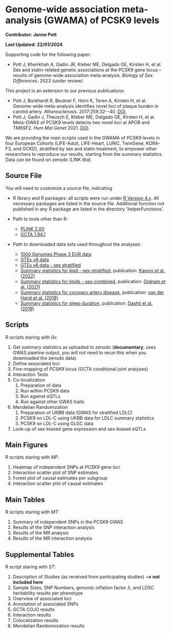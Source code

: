 # Genome-wide association meta-analysis (GWAMA) of PCSK9 levels

**Contributor: Janne Pott**

**Last Updated: 22/01/2024**

Supporting code for the following paper:

-   Pott J, Kheirkhah A, Gadin JR, Kleber ME, Delgado GE, Kirsten H, et al. Sex and statin-related genetic associations at the PCSK9 gene locus – results of genome-wide association meta-analysis. *Biology of Sex Differences*. 2023 (under review) 

This project is an extension to our previous publications:

-   Pott J, Burkhardt R, Beutner F, Horn K, Teren A, Kirsten H, et al. Genome-wide meta-analysis identifies novel loci of plaque burden in carotid artery. *Atherosclerosis*. 2017;259:32--40. [DOI](https://doi.org/10.1016/j.atherosclerosis.2017.02.018).
-   Pott J, Gadin J, Theusch E, Kleber ME, Delgado GE, Kirsten H, et al. Meta-GWAS of PCSK9 levels detects two novel loci at APOB and TM6SF2. *Hum Mol Genet* 2021. [DOI](https://doi.org/10.1093/hmg/ddab279).

We are providing the main scripts used in the GWAMA of PCSK9 levels in four European Cohorts (LIFE-Adult, LIFE-Heart, LURIC, TwinGene, KORA-F3, and GCKD), stratified by sex and statin treatment, to empower other researchers to reproduce our results, starting from the summary statistics. Data can be found on zenodo (LINK *tba*)

## Source File

You will need to customize a source file, indicating

-   R library and R packages: all scripts were run under [R Version 4.x](https://cran.r-project.org/). All necessary packages are listed in the source file. Additional function not published in any R package are listed in the directory 'helperFunctions'.

-   Path to tools other than R:

    -   [PLINK 2.00](https://www.cog-genomics.org/plink/2.0/)
    -   [GCTA 1.94.1](https://yanglab.westlake.edu.cn/software/gcta/#Download)

-   Path to downloaded data sets used throughout the analyses:

    -   [1000 Genomes Phase 3 EUR data](https://www.internationalgenome.org/data-portal/data-collection/phase-3)
    -   [GTEx v8 data](https://gtexportal.org/home/protectedDataAccess)
    -   [GTEx v8 data - sex stratified](https://gtexportal.org/home/protectedDataAccess)
    -   [Summary statistics for lipid - sex-stratified](http://csg.sph.umich.edu/willer/public/glgc-lipids2021/), publication: [Kanoni et al. (2022)](https://genomebiology.biomedcentral.com/articles/10.1186/s13059-022-02837-1)
    -   [Summary statistics for lipids - sex-combined](http://csg.sph.umich.edu/willer/public/glgc-lipids2021/), publication: [Graham et al. (2021)](https://www.nature.com/articles/s41586-021-04064-3)
    -   [Summary statistics for coronary artery disease](https://data.mendeley.com/datasets/gbbsrpx6bs/1), publication: [van der Harst et al. (2018)](https://www.ahajournals.org/doi/10.1161/CIRCRESAHA.117.312086)
    -   [Summary statistics for sleep duration](http://ftp.ebi.ac.uk/pub/databases/gwas/summary_statistics/GCST007001-GCST008000/GCST007561/), publication: [Dashti et al. (2019)](https://pubmed.ncbi.nlm.nih.gov/30846698/)

## Scripts

R scripts staring with *0x*:

1.  Get summary statistics as uploaded to zenodo (**documentary**, uses GWAS pipeline output, you will not need to rerun this when you downloaded the zenodo data)
2.  Define associated loci
3.  Fine-mapping of *PCSK9* locus (GCTA conditional joint analyses)
4.  Interaction Tests
5.  Co-localization
    1.  Preparation of data
    2.  Run within PCSK9 data
    3.  Run against eQTLs
    4.  Run against other GWAS traits
6.  Mendelian Randomization
    1.  Preparation of UKBB data (GWAS for stratified LDLC)
    2.  PCSK9 on LDL-C using UKBB data for LDLC summary statistics
    3.  PCSK9 on LDL-C using GLGC data
7.  Look-up of sex-biased gene expression and sex-biased eQTLs

## Main Figures

R scripts staring with *MF*:

1.  Heatmap of independent SNPs at *PCSK9* gene loci
2.  Interaction scatter plot of SNP estimates
3.  Forest plot of causal estimates per subgroup
4.  Interaction scatter plot of causal estimates

## Main Tables

R scripts staring with *MT*:

1.  Summary of independent SNPs in the PCSK9 GWAS
2.  Results of the SNP interaction analysis
3.  Results of the MR analysis
4.  Results of the MR interaction analysis

## Supplemental Tables

R script staring with *ST*:

1.  Description of Studies (as received from participating studies) **--\> not included here**
2.  Sample Sizes, SNP Numbers, genomic inflation factor $\lambda$, and LDSC heritability results per phenotype
3.  Overview of associated loci
4.  Annotation of associated SNPs
5.  GCTA COJO results
6.  Interaction results
7.  Colocalization results
8.  Mendelian Randomozation results

